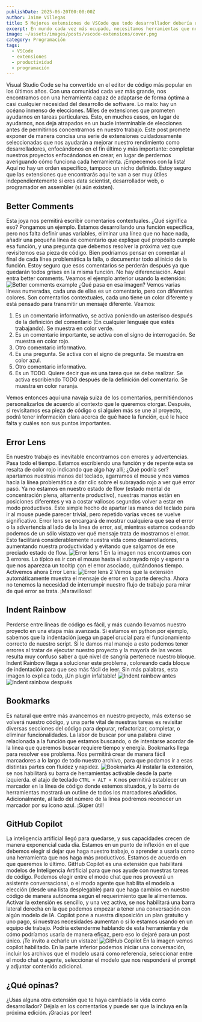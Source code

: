 ```yaml
---
publishDate: 2025-06-20T00:00:00Z
author: Jaime Villegas
title: 5 Mejores extensiones de VSCode que todo desarrollador debería usar en 2025 (con IA y productividad)
excerpt: En mundo cada vez más ocupado, necesitamos herramientas que nos permitan impulsar nuestra productividad para centrarnos en el objetivo y no en el proceso.
image: ~/assets/images/posts/vscode-extensions/cover.png
category: Programación
tags:
  - VSCode
  - extensiones
  - productividad
  - programación
---
```


Visual Studio Code se ha convertido en el editor de código más popular en los últimos años. Con una comunidad cada vez más grande, nos encontramos con una herramienta capaz de adaptarse de forma óptima a casi cualquier necesidad del desarrollo de software. Lo malo: hay un océano inmenso de elecciones. Miles de extensiones que prometen ayudarnos en tareas particulares. Esto, en muchos casos, en lugar de ayudarnos, nos deja atrapados en un bucle interminable de elecciones antes de permitirnos concentrarnos en nuestro trabajo.
Este post promete exponer de manera concisa una serie de extensiones cuidadosamente seleccionadas que nos ayudarán a mejorar nuestro rendimiento como desarrolladores, enfocándonos en el fin último y más importante: completar nuestros proyectos enfocándonos en crear, en lugar de perdernos averiguando cómo funciona cada herramienta.
¡Empecemos con la lista! Aquí no hay un orden específico, tampoco un nicho definido. Estoy seguro que las extensiones que encontrarás aquí te van a ser muy útiles independientemente si eres data scientist, desarrollador web, o programador en assembler (si aún existen).


## Better Comments
Esta joya nos permitirá escribir comentarios contextuales. ¿Qué significa eso? Pongamos un ejemplo.
Estamos desarrollando una función específica, pero nos falta definir unas variables, eliminar una línea que no hace nada, añadir una pequeña línea de comentario que explique qué propósito cumple esa función, y una pregunta que debemos resolver la próxima vez que revisitemos esa pieza de código. Bien podríamos pensar en comentar al final de cada línea problemática la falla, o documentar todo al inicio de la función. Estoy seguro que esos comentarios se perderán después ya que quedarán todos grises en la misma función. No hay diferenciación. Aquí entra better comments. Veamos el ejemplo anterior usando la extensión:
![Better comments example](../../assets/images/posts/vscode-extensions/1.png)
¿Qué pasa en esa imagen? Vemos varias líneas numeradas, cada una de ellas es un comentario, pero con diferentes colores. Son comentarios contextuales, cada uno tiene un color diferente y está pensado para transmitir un mensaje diferente. Veamos:
1. Es un comentario informativo, se activa poniendo un asterisco después de la definición del comentario (En cualquier lenguaje que estés trabajando). Se muestra en color verde.
2. Es un comentario importante, se activa con el signo de interrogación. Se muestra en color rojo.
3. Otro comentario informativo.
4. Es una pregunta. Se activa con el signo de pregunta. Se muestra en color azul.
5. Otro comentario informativo.
6. Es un TODO. Quiere decir que es una tarea que se debe realizar. Se activa escribiendo TODO después de la definición del comentario. Se muestra en color naranja.

Vemos entonces aquí una navaja suiza de los comentarios, permitiéndonos personalizarlos de acuerdo al contexto que le queremos otorgar. Después, si revisitamos esa pieza de código o si alguien más se une al proyecto, podrá tener información clara acerca de qué hace la función, qué le hace falta y cuáles son sus puntos importantes.

## Error Lens
En nuestro trabajo es inevitable encontrarnos con errores y advertencias. Pasa todo el tiempo. Estamos escribiendo una función y de repente esta se resalta de color rojo indicando que algo hay allí; ¿Qué podría ser? apartamos nuestras manos del teclado, agarramos el mouse y nos vamos hacia la línea problemática a dar clic sobre el subrayado rojo a ver qué error pasó. Ya no estamos en nuestro estado de flow (estado mental de concentración plena, altamente productivo), nuestras manos están en posiciones diferentes y va a costar valiosos segundos volver a estar en modo productivos. Este simple hecho de apartar las manos del teclado para ir al mouse puede parecer trivial, pero repetido varias veces se vuelve significativo.
Error lens se encargará de mostrar cualquiera que sea el error o la advertencia al lado de la línea de error, así, mientras estamos codeando podemos de un sólo vistazo ver qué mensaje trata de mostrarnos el error. Esto facilitará considerablemente nuestra vida como desarrolladores, aumentando nuestra productividad y evitando que salgamos de ese preciado estado de flow.
![Error lens 1](../../assets/images/posts/vscode-extensions/2.png)
En la imagen nos encontramos con 3 errores. Lo típico es ir con el mouse hasta el subrayado rojo y esperar a que nos aparezca un tooltip con el error asociado, quitándonos tiempo. Activemos ahora Error Lens:
![Error lens 2](../../assets/images/posts/vscode-extensions/3.png)
Vemos que la extensión automáticamente muestra el mensaje de error en la parte derecha. Ahora no tenemos la necesidad de interrumpir nuestro flujo de trabajo para mirar de qué error se trata. ¡Maravilloso!

## Indent Rainbow
Perderse entre líneas de código es fácil, y más cuando llevamos nuestro proyecto en una etapa más avanzada. Si estamos en python por ejemplo, sabemos que la indentación juega un papel crucial para el funcionamiento correcto de nuestro script. Si le damos mal manejo a esto podemos tener errores al tratar de ejecutar nuestro proyecto y la mayoría de las veces resulta muy confuso saber a qué nivel de sangría pertenece nuestro bloque. Indent Rainbow llega a solucionar este problema, coloreando cada bloque de indentación para que sea más fácil de leer. Sin más palabras, esta imagen lo explica todo, ¡Un plugin infaltable!
![Indent rainbow antes](../../assets/images/posts/vscode-extensions/4.png)
![Indent rainbow después](../../assets/images/posts/vscode-extensions/5.png)
## Bookmarks
Es natural que entre más avancemos en nuestro proyecto, más extenso se volverá nuestro código, y una parte vital de nuestras tareas es revisitar diversas secciones del código para depurar, refactorizar, completar, o eliminar funcionalidades. La labor de buscar por una palabra clave relacionada a la función que estamos buscando, o de intentarse acordar de la línea que queremos buscar requiere tiempo y energía. Bookmarks llega para resolver ese problema. Nos permitirá crear de manera fácil marcadores a lo largo de todo nuestro archivo, para que podamos ir a esas distintas partes con fluidez y rapidez.
![Bookmarks](../../assets/images/posts/vscode-extensions/6.png)
Al instalar la extensión, se nos habilitará su barra de herramientas activable desde la parte izquierda. el atajo de teclado `CTRL + ALT + K` nos permitirá establecer un marcador en la línea de código donde estemos situados, y la barra de herramientas mostrará un outline de todos los marcadores añadidos. Adicionalmente, al lado del número de la línea podremos reconocer un marcador por su ícono azul. ¡Súper útil!

## GitHub Copilot
La inteligencia artificial llegó para quedarse, y sus capacidades crecen de manera exponencial cada día. Estamos en un punto de inflexión en el que debemos elegir si dejar que haga nuestro trabajo, o aprender a usarla como una herramienta que nos haga más productivos. Estamos de acuerdo en que queremos lo último. GitHub Copilot es una extensión que habilitará modelos de Inteligencia Artificial para que nos ayude con nuestras tareas de código. Podemos elegir entre el modo chat que nos proveerá un asistente conversacional, o el modo agente que habilita el modelo a elección (desde una lista desplegable) para que haga cambios en nuestro código de manera autónoma según el requerimiento que le alimentemos.
Activar la extensión es sencillo, y una vez activa, se nos habilitará una barra lateral derecha en la que podemos empezar a tener una conversación con algún modelo de IA. Copilot pone a nuestra disposición un plan gratuito y uno pago, si nuestras necesidades aumentan o si lo estamos usando en un equipo de trabajo. Podría extenderme hablando de esta herramienta y de cómo podríamos usarla de manera eficaz, pero eso lo dejaré para un post único. ¡Te invito a echarle un vistazo!
![GitHub Copilot](../../assets/images/posts/vscode-extensions/7.png)
En la imagen vemos copilot habilitado. En la parte inferior podemos iniciar una conversación, incluir los archivos que el modelo usará como referencia, seleccionar entre el modo chat o agente, seleccionar el modelo que nos responderá el prompt y adjuntar contenido adicional.

## ¿Qué opinas?
¿Usas alguna otra extensión que te haya cambiado la vida como desarrollador? Déjala en los comentarios y puede ser que la incluya en la próxima edición. ¡Gracias por leer!
